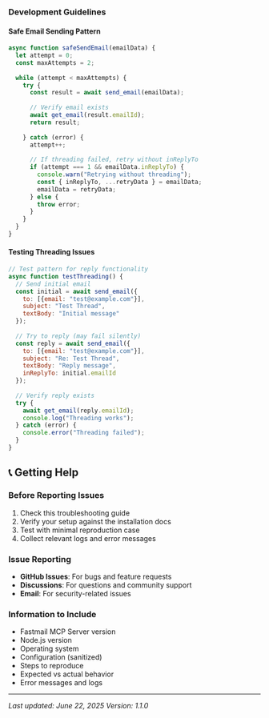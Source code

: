 
### Development Guidelines

#### Safe Email Sending Pattern
```javascript
async function safeSendEmail(emailData) {
  let attempt = 0;
  const maxAttempts = 2;
  
  while (attempt < maxAttempts) {
    try {
      const result = await send_email(emailData);
      
      // Verify email exists
      await get_email(result.emailId);
      return result;
      
    } catch (error) {
      attempt++;
      
      // If threading failed, retry without inReplyTo
      if (attempt === 1 && emailData.inReplyTo) {
        console.warn("Retrying without threading");
        const { inReplyTo, ...retryData } = emailData;
        emailData = retryData;
      } else {
        throw error;
      }
    }
  }
}
```

#### Testing Threading Issues
```javascript
// Test pattern for reply functionality
async function testThreading() {
  // Send initial email
  const initial = await send_email({
    to: [{email: "test@example.com"}],
    subject: "Test Thread",
    textBody: "Initial message"
  });
  
  // Try to reply (may fail silently)
  const reply = await send_email({
    to: [{email: "test@example.com"}],
    subject: "Re: Test Thread",
    textBody: "Reply message",
    inReplyTo: initial.emailId
  });
  
  // Verify reply exists
  try {
    await get_email(reply.emailId);
    console.log("Threading works");
  } catch (error) {
    console.error("Threading failed");
  }
}
```

## 📞 Getting Help

### Before Reporting Issues
1. Check this troubleshooting guide
2. Verify your setup against the installation docs
3. Test with minimal reproduction case
4. Collect relevant logs and error messages

### Issue Reporting
- **GitHub Issues**: For bugs and feature requests
- **Discussions**: For questions and community support
- **Email**: For security-related issues

### Information to Include
- Fastmail MCP Server version
- Node.js version
- Operating system
- Configuration (sanitized)
- Steps to reproduce
- Expected vs actual behavior
- Error messages and logs

---

*Last updated: June 22, 2025*
*Version: 1.1.0*